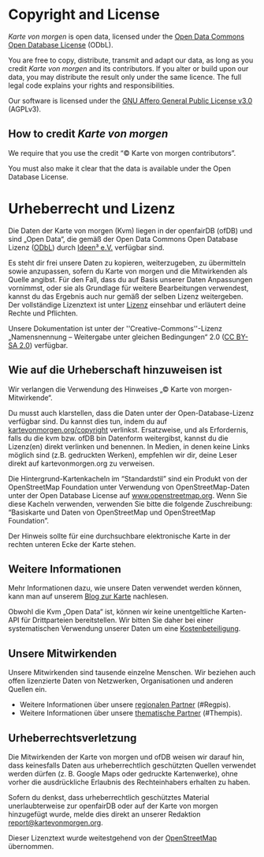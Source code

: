 # Copyright and License

*Karte von morgen* is open data, licensed under the
[Open Data Commons Open Database License](https://opendatacommons.org/licenses/odbl/)
(ODbL).

You are free to copy, distribute, transmit and adapt our data, as long as you credit
*Karte von morgen* and its contributors.
If you alter or build upon our data, you may distribute the result only under the same licence.
The full legal code explains your rights and responsibilities.

Our software is licensed under the
[GNU Affero General Public License v3.0](https://www.gnu.org/licenses/agpl-3.0.en.html)
(AGPLv3).

## How to credit *Karte von morgen*

We require that you use the credit “© Karte von morgen contributors”.

You must also make it clear that the data is available under the Open Database License.


# Urheberrecht und Lizenz

Die Daten der Karte von morgen (Kvm) liegen in der openfairDB (ofDB) und sind „Open Data“, die gemäß der Open Data Commons Open Database Lizenz ([ODbL](https://opendatacommons.org/licenses/odbl/)) durch [Ideen³ e.V.](http://ideenhochdrei.org) verfügbar sind.

Es steht dir frei unsere Daten zu kopieren, weiterzugeben, zu übermitteln sowie anzupassen, sofern du Karte von morgen und die Mitwirkenden als Quelle angibst. Für den Fall, dass du auf Basis unserer Daten Anpassungen vornimmst, oder sie als Grundlage für weitere Bearbeitungen verwendest, kannst du das Ergebnis auch nur gemäß der selben Lizenz weitergeben. Der vollständige Lizenztext ist unter [Lizenz](https://opendatacommons.org/licenses/odbl/1-0/) einsehbar und erläutert deine Rechte und Pflichten.

Unsere Dokumentation ist unter der ''Creative-Commons''-Lizenz „Namensnennung – Weitergabe unter gleichen Bedingungen“ 2.0 ([CC BY-SA 2.0](https://creativecommons.org/licenses/by-sa/2.0/)) verfügbar.

## Wie auf die Urheberschaft hinzuweisen ist

Wir verlangen die Verwendung des Hinweises „© Karte von morgen-Mitwirkende“.

Du musst auch klarstellen, dass die Daten unter der Open-Database-Lizenz verfügbar sind. Du kannst dies tun, indem du auf [kartevonmorgen.org/copyright](https://kartevonmorgen.org/copyright )  verlinkst. Ersatzweise, und als Erfordernis, falls du die kvm bzw. ofDB bin Datenform weitergibst, kannst du die Lizenz(en) direkt verlinken und benennen. In Medien, in denen keine Links möglich sind (z.B. gedruckten Werken), empfehlen wir dir, deine Leser direkt auf kartevonmorgen.org zu verweisen.

Die Hintergrund-Kartenkacheln im “Standardstil” sind ein Produkt von der OpenStreetMap Foundation unter Verwendung von OpenStreetMap-Daten unter der Open Database License auf www.openstreetmap.org. Wenn Sie diese Kacheln verwenden, verwenden Sie bitte die folgende Zuschreibung: “Basiskarte und Daten von OpenStreetMap und OpenStreetMap Foundation”.

Der Hinweis sollte für eine durchsuchbare elektronische Karte in der rechten unteren Ecke der Karte stehen.

## Weitere Informationen

Mehr Informationen dazu, wie unsere Daten verwendet werden können, kann man auf unserem [Blog zur Karte](https://blog.vonmorgen.org/) nachlesen.

Obwohl die Kvm „Open Data“ ist, können wir keine unentgeltliche Karten-API für Drittparteien bereitstellen. Wir bitten Sie daher bei einer systematischen Verwendung unserer Daten um eine [Kostenbeteiligung](https://blog.vonmorgen.org/papierkarten/#4-kosten-und-finanzierung-klaeren). 

## Unsere Mitwirkenden

Unsere Mitwirkenden sind tausende einzelne Menschen. Wir beziehen auch offen lizenzierte Daten von Netzwerken, Organisationen und anderen Quellen ein. 
- Weitere Informationen über unsere [regionalen Partner](https://blog.vonmorgen.org/kartierte-staedte/) (#Regpis). 
- Weitere Informationen über unsere [thematische Partner](https://blog.vonmorgen.org/bewegungen-und-netzwerke/) (#Thempis). 

## Urheberrechtsverletzung

Die Mitwirkenden der Karte von morgen und ofDB weisen wir darauf hin, dass keinesfalls Daten aus urheberrechtlich geschützten Quellen verwendet werden dürfen (z. B. Google Maps oder gedruckte Kartenwerke), ohne vorher die ausdrückliche Erlaubnis des Rechteinhabers erhalten zu haben.

Sofern du denkst, dass urheberrechtlich geschütztes Material unerlaubterweise zur openfairDB oder auf der Karte von morgen hinzugefügt wurde, melde dies direkt an unserer Redaktion [report@kartevonmorgen.org](mailto:report@kartevonmorgen.org).

Dieser Lizenztext wurde weitestgehend von der [OpenStreetMap](https://www.openstreetmap.org/copyright) übernommen.
